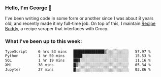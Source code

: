 ### Hello, I'm George 👋

I've been writing code in some form or another since I was about 8 years old, and recently made it my full-time job. On top of this, I maintain [Recipe Buddy](https://github.com/georgegebbett/recipe-buddy), a recipe scraper that interfaces with Grocy.  

<!--
**georgegebbett/georgegebbett** is a ✨ _special_ ✨ repository because its `README.md` (this file) appears on your GitHub profile.

Here are some ideas to get you started:

- 🔭 I’m currently working on ...
- 🌱 I’m currently learning ...
- 👯 I’m looking to collaborate on ...
- 🤔 I’m looking for help with ...
- 💬 Ask me about ...
- 📫 How to reach me: ...
- 😄 Pronouns: ...
- ⚡ Fun fact: ...
-->

### What I've been up to this week:
<!--START_SECTION:waka-->

```txt
TypeScript     6 hrs 53 mins   ██████████████▒░░░░░░░░░░   57.97 %
Python         1 hr 50 mins    ████░░░░░░░░░░░░░░░░░░░░░   15.53 %
SQL            1 hr 19 mins    ██▓░░░░░░░░░░░░░░░░░░░░░░   11.16 %
XML            38 mins         █▒░░░░░░░░░░░░░░░░░░░░░░░   05.34 %
Jupyter        27 mins         █░░░░░░░░░░░░░░░░░░░░░░░░   03.86 %
```

<!--END_SECTION:waka-->
